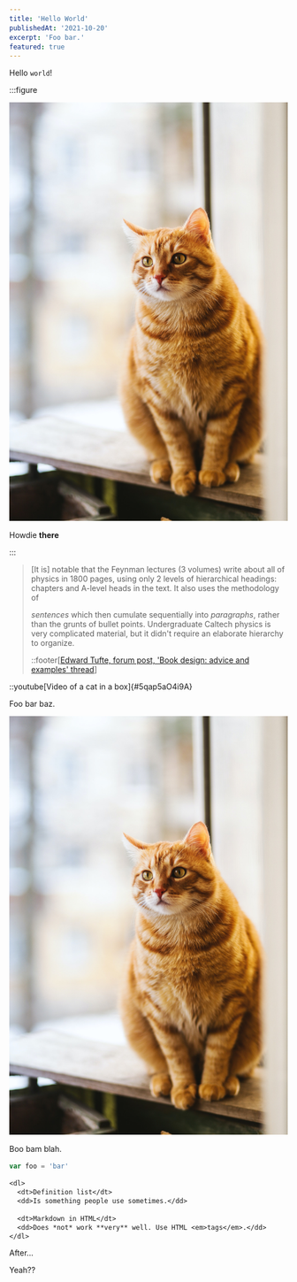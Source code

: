 ```yaml
---
title: 'Hello World'
publishedAt: '2021-10-20'
excerpt: 'Foo bar.'
featured: true
---
```


Hello `world`!

:::figure

![Very cute kittens](./cute-cat.jpg 'Meow!')

Howdie **there**

:::

> [It is] notable that the Feynman lectures (3 volumes) write about all of
> physics in 1800 pages, using only 2 levels of hierarchical headings: chapters
> and A-level heads in the text. It also uses the methodology of
>
> <em>sentences</em> which then cumulate sequentially into <em>paragraphs</em>,
> rather than the grunts of bullet points. Undergraduate Caltech physics is very
> complicated material, but it didn't require an elaborate hierarchy to
> organize.
>
> ::footer[[Edward Tufte, forum post, 'Book design: advice and examples' thread](http://www.edwardtufte.com/bboard/q-and-a-fetch-msg?msg_id=0000hB)]

::youtube[Video of a cat in a box]{#5qap5aO4i9A}

Foo bar baz.

![Am I wrapped?](./cute-cat.jpg 'Meow!')

Boo bam blah.

```javascript
var foo = 'bar'
```

```markdown:Foo
<dl>
  <dt>Definition list</dt>
  <dd>Is something people use sometimes.</dd>

  <dt>Markdown in HTML</dt>
  <dd>Does *not* work **very** well. Use HTML <em>tags</em>.</dd>
</dl>
```

After...

Yeah??